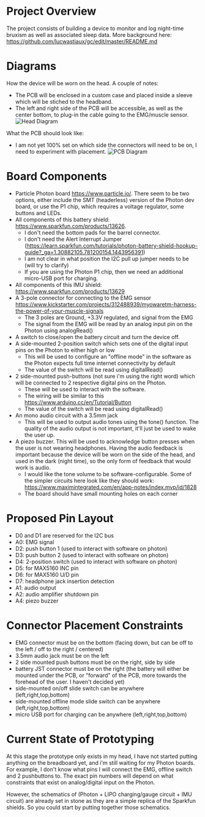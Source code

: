Project Overview
================
The project consists of building a device to monitor and log night-time bruxism as well as associated sleep data. More background here: https://github.com/lucwastiaux/gc/edit/master/README.md

Diagrams
========
How the device will be worn on the head. A couple of notes:
* The PCB will be enclosed in a custom case and placed inside a sleeve which will be stiched to the headband.
* The left and right side of the PCB will be accessible, as well as the center bottom, to plug-in the cable going to the EMG/muscle sensor.
![Head Diagram](https://raw.githubusercontent.com/lucwastiaux/gc/dev/gc2_specs/head_diagram.jpg)

What the PCB should look like:
* I am not yet 100% set on which side the connectors will need to be on, I need to experiment with placement.
![PCB Diagram](https://raw.githubusercontent.com/lucwastiaux/gc/dev/gc2_specs/pcb_diagram.jpg)

Board Components
================
* Particle Photon board https://www.particle.io/. There seem to be two options, either include the SMT (headerless) version of the Photon dev board, or use the P1 chip, which requires a voltage regulator, some buttons and LEDs. 
* All components of this battery shield: https://www.sparkfun.com/products/13626. 
  * I don't need the bottom pads for the barrel connector.
  * I don't need the Alert Interrupt Jumper (https://learn.sparkfun.com/tutorials/photon-battery-shield-hookup-guide?_ga=1.30882105.781200154.1443956391) 
  * I am not clear in what position the I2C pull up jumper needs to be (will try to clarify)
  * If you are using the Photon P1 chip, then we need an additional micro-USB port for charging.
* All components of this IMU shield: https://www.sparkfun.com/products/13629
* A 3-pole connector for connecting to the EMG sensor https://www.kickstarter.com/projects/312488939/myowaretm-harness-the-power-of-your-muscle-signals
  * The 3 poles are Ground, +3.3V regulated, and signal from the EMG
  * The signal from the EMG will be read by an analog input pin on the Photon using analogRead()
* A switch to close/open the battery circuit and turn the device off.
* A side-mounted 2-position switch which sets one of the digital input pins on the Photon to either high or low
  * This will be used to configure an "offline mode" in the software as the Photon expects full time internet connectivity by default
  * The value of the switch will be read using digitalRead()
* 2 side-mounted push-buttons (not sure i'm using the right word) which will be connected to 2 respective digital pins on the Photon.
  * These will be used to interact with the software.
  * The wiring will be similar to this https://www.arduino.cc/en/Tutorial/Button
  * The value of the switch will be read using digitalRead()
* An mono audio circuit with a 3.5mm jack
  * This will be used to output audio tones using the tone() function. The quality of the audio output is not important, it'll just be used to wake the user up.
* A piezo buzzer. This will be used to acknowledge button presses when the user is not wearing headphones. Having the audio feedback is important because the device will be worn on the side of the head, and used in the dark (night time), so the only form of feedback that would work is audio.
  * I would like the tone volume to be software-configurable. Some of the simpler circuits here look like they should work: https://www.maximintegrated.com/en/app-notes/index.mvp/id/1828
  * The board should have small mounting holes on each corner 
  
Proposed Pin Layout
===================
* D0 and D1 are reserved for the I2C bus
* A0: EMG signal
* D2: push button 1 (used to interact with software on photon)
* D3: push button 2 (used to interact with software on photon)
* D4: 2-position switch (used to interact with software on photon)
* D5: for MAX5160 INC pin
* D6: for MAX5160 U/D pin
* D7: headphone jack insertion detection
* A1: audio output
* A2: audio amplifier shutdown pin
* A4: piezo buzzer

Connector Placement Constraints
===============================
* EMG connector must be on the bottom (facing down, but can be off to the left / off to the right / centered)
* 3.5mm audio jack must be on the left
* 2 side mounted push buttons must be on the right, side by side
* battery JST connector must be on the right (the battery will either be mounted under the PCB, or "forward" of the PCB, more towards the forehead of the user. I haven't decided yet)
* side-mounted on/off slide switch can be anywhere (left,right,top,bottom)
* side-mounted offline mode slide switch can be anywhere (left,right,top,bottom)
* micro USB port for charging can be anywhere (left,right,top,bottom)

Current State of Prototyping
============================
At this stage the prototype only exists in my head, I have not started putting anything on the breadboard yet, and i'm still waiting for my Photon boards. For example, I don't know what pins I will connect the EMG, offline switch and 2 pushbuttons to. The exact pin numbers will depend on what constraints that exist on analog/digital input on the Photon.

However, the schematics of (Photon + LIPO charging/gauge circuit + IMU circuit) are already set in stone as they are a simple replica of the Sparkfun shields. So you could start by putting together those schematics.
